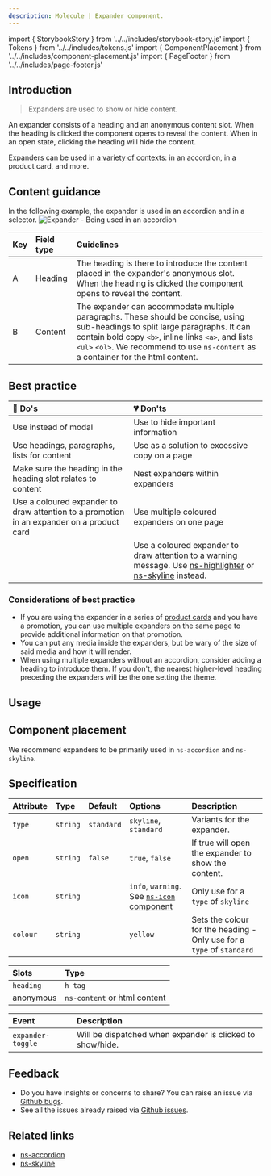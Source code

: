 ```yaml
---
description: Molecule | Expander component.
---
```


import { StorybookStory } from '../../includes/storybook-story.js'
import { Tokens } from '../../includes/tokens.js'
import { ComponentPlacement } from '../../includes/component-placement.js'
import { PageFooter } from '../../includes/page-footer.js'

## Introduction

> Expanders are used to show or hide content.

An expander consists of a heading and an anonymous content slot.  When the heading is clicked the component opens to reveal the content. When in an open state, clicking the heading will hide the content. 

Expanders can be used in [a variety of contexts](#component-placement): in an accordion, in a product  card, and more. 

## Content guidance
In the following example, the expander is used in an accordion and in a selector.
![Expander - Being used in an accordion](https://user-images.githubusercontent.com/45626534/75039379-7315b080-54b0-11ea-9816-8b679a290a19.png)

| Key | Field type | Guidelines |
| :--- | :--- | :--- |
| A | Heading | The heading is there to introduce the content placed in the expander's anonymous slot. When the heading is clicked the component opens to reveal the content.   |
| B | Content | The expander can accommodate multiple paragraphs. These should be concise, using sub-headings to split large paragraphs. It can contain bold copy `<b>`, inline links `<a>`, and lists `<ul>` `<ol>`. We recommend to use `ns-content` as a container for the html content.|

## Best practice

| 💚 Do's | 💔 Don'ts |
| :--- | :--- |
| Use instead of modal | Use to hide important information |
| Use headings, paragraphs, lists for content | Use as a solution to excessive copy on a page |
| Make sure the heading in the heading slot relates to content | Nest expanders within expanders |
| Use a coloured expander to draw attention to a promotion in an expander on a product card | Use multiple coloured expanders on one page|
|  | Use a coloured expander to draw attention to a warning message. Use [ns-highlighter](components/ns-highlighter.md) or [ns-skyline](components/ns-skyline.md) instead. |

### Considerations of best practice

- If you are using the expander in a series of [product cards](components/ns-product-card.md) and you have a promotion, you can use multiple expanders on the same page to provide additional information on that promotion.
- You can put any media inside the expanders, but be wary of the size of said media and how it will render.
- When using multiple expanders without an accordion, consider adding a heading to introduce them. If you don't, the nearest higher-level heading preceding the expanders will be the one setting the theme. 

## Usage

<StorybookStory story="components-ns-expander--expander"></StorybookStory>

## Component placement

We recommend expanders to be primarily used in `ns-accordion` and `ns-skyline`.

<ComponentPlacement component="ns-expander" parentComponents="ns-accordion,ns-skyline,ns-card,ns-content,ns-product-card,ns-selector"></ComponentPlacement>


## Specification

| Attribute | Type | Default   | Options   | Description |
| :--- | :--- | :--- | :--- | :--- |
| `type` | `string` | `standard` | `skyline`, `standard` | Variants for the expander. |
| `open` | `string` | `false` | `true`, `false` | If true will open the expander to show the content. |
| `icon` | `string` |  | `info`, `warning`. See [`ns-icon` component](../components/ns-icon) | Only use for a `type` of `skyline` |
| `colour` | `string` |  | `yellow` | Sets the colour for the heading - Only use for a `type` of `standard` |

| Slots | Type |
| :--- | :--- |
| `heading` | `h tag`      |
| anonymous | `ns-content` or html content  |

| Event | Description |
| :--- | :--- |
| `expander-toggle` | Will be dispatched when expander is clicked to show/hide. |

<Tokens component="expander"></Tokens>

## Feedback

* Do you have insights or concerns to share? You can raise an issue via [Github bugs](https://github.com/ConnectedHomes/nucleus/issues/new?assignees=&labels=Bug&template=a--bug-report.md&title=[bug]%20[ns-expander]).
* See all the issues already raised via [Github issues](https://github.com/connectedHomes/nucleus/issues?utf8=%E2%9C%93&q=is%3Aopen+is%3Aissue+label%3ABug+[ns-expander]).

<PageFooter></PageFooter>

## Related links

* [ns-accordion](components/ns-accordion.md)
* [ns-skyline](components/ns-skyline.md)
